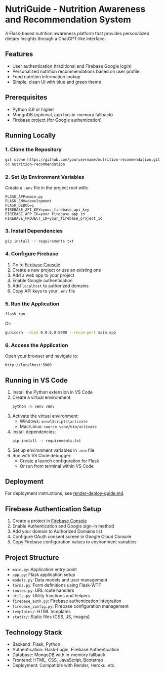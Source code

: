 # NutriGuide - Nutrition Awareness and Recommendation System

A Flask-based nutrition awareness platform that provides personalized dietary insights through a ChatGPT-like interface.

## Features

- User authentication (traditional and Firebase Google login)
- Personalized nutrition recommendations based on user profile
- Food nutrition information lookup
- Simple, clean UI with blue and green theme

## Prerequisites

- Python 3.9 or higher
- MongoDB (optional, app has in-memory fallback)
- Firebase project (for Google authentication)

## Running Locally

### 1. Clone the Repository

```bash
git clone https://github.com/yourusername/nutrition-recommendation.git
cd nutrition-recommendation
```

### 2. Set Up Environment Variables

Create a `.env` file in the project root with:

```
FLASK_APP=main.py
FLASK_ENV=development
FLASK_DEBUG=1
FIREBASE_API_KEY=your_firebase_api_key
FIREBASE_APP_ID=your_firebase_app_id
FIREBASE_PROJECT_ID=your_firebase_project_id
```

### 3. Install Dependencies

```bash
pip install -r requirements.txt
```

### 4. Configure Firebase

1. Go to [Firebase Console](https://console.firebase.google.com/)
2. Create a new project or use an existing one
3. Add a web app to your project
4. Enable Google authentication
5. Add `localhost` to authorized domains
6. Copy API keys to your `.env` file

### 5. Run the Application

```bash
flask run
```

Or:

```bash
gunicorn --bind 0.0.0.0:5000 --reuse-port main:app
```

### 6. Access the Application

Open your browser and navigate to:
```
http://localhost:5000
```

## Running in VS Code

1. Install the Python extension in VS Code
2. Create a virtual environment:
   ```bash
   python -m venv venv
   ```
3. Activate the virtual environment:
   - Windows: `venv\Scripts\activate`
   - Mac/Linux: `source venv/bin/activate`
4. Install dependencies:
   ```bash
   pip install -r requirements.txt
   ```
5. Set up environment variables in `.env` file
6. Run with VS Code debugger:
   - Create a launch configuration for Flask
   - Or run from terminal within VS Code

## Deployment

For deployment instructions, see [render-deploy-guide.md](render-deploy-guide.md).

## Firebase Authentication Setup

1. Create a project in [Firebase Console](https://console.firebase.google.com/)
2. Enable Authentication and Google sign-in method
3. Add your domain to Authorized Domains list
4. Configure OAuth consent screen in Google Cloud Console
5. Copy Firebase configuration values to environment variables

## Project Structure

- `main.py`: Application entry point
- `app.py`: Flask application setup
- `models.py`: Data models and user management
- `forms.py`: Form definitions using Flask-WTF
- `routes.py`: URL route handlers
- `utils.py`: Utility functions and helpers
- `firebase_auth.py`: Firebase authentication integration
- `firebase_config.py`: Firebase configuration management
- `templates/`: HTML templates
- `static/`: Static files (CSS, JS, images)

## Technology Stack

- Backend: Flask, Python
- Authentication: Flask-Login, Firebase Authentication
- Database: MongoDB with in-memory fallback
- Frontend: HTML, CSS, JavaScript, Bootstrap
- Deployment: Compatible with Render, Heroku, etc.